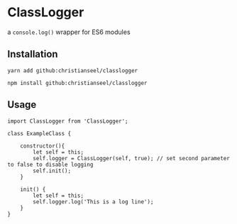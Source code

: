 # ClassLogger
a `console.log()` wrapper for ES6 modules

## Installation
```
yarn add github:christianseel/classlogger
```
```
npm install github:christianseel/classlogger
```

## Usage
```
import ClassLogger from 'ClassLogger';

class ExampleClass {

    constructor(){
        let self = this;
        self.logger = ClassLogger(self, true); // set second parameter to false to disable logging
        self.init();
    }

    init() {
        let self = this;
        self.logger.log('This is a log line');
    }
}
```
